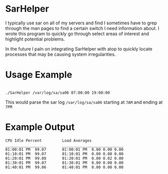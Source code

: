SarHelper
=========

I typically use sar on all of my servers and find I sometimes have to grep through
the man pages to find a certain switch I need information about. I wrote this program
to quickly go through select areas of interest and highlight potential problems.

In the future I paln on integrating SarHelper with atop to quickly locate processes that
may be causing system irregularities.

Usage Example
=========
<code>
./SarHelper /var/log/sa/sa06 07:00:00 19:00:00
</code>

This would parse the sar log <code>/var/log/sa/sa06</code> starting at <code>7AM</code> and ending at <code>7PM</code>

Example Output
=========

    CPU Idle Percent         Load Averages
    __________________       ___________________________
    01:00:01 PM  99.07       01:00:01 PM  0.00 0.00 0.00
    01:10:01 PM  99.07       01:10:01 PM  0.00 0.00 0.00
    01:20:01 PM  99.08       01:20:01 PM  0.00 0.02 0.00
    01:30:01 PM  99.07       01:30:01 PM  0.00 0.00 0.00
    01:40:01 PM  99.06       01:40:01 PM  0.00 0.00 0.00
